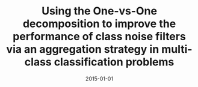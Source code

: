 ---
# Documentation: https://wowchemy.com/docs/managing-content/

title: Using the One-vs-One decomposition to improve the performance of class noise
  filters via an aggregation strategy in multi-class classification problems
subtitle: ''
summary: ''
authors:
- Luís P. Garcia
- José Antonio Sáez
- Julián Luengo
- Ana C. Lorena
- Andre C. Carvalho
- Francisco Herrera
tags: []
categories: []
date: '2015-01-01'
lastmod: 2022-10-07T05:04:08Z
featured: false
draft: false

# Featured image
# To use, add an image named `featured.jpg/png` to your page's folder.
# Focal points: Smart, Center, TopLeft, Top, TopRight, Left, Right, BottomLeft, Bottom, BottomRight.
image:
  caption: ''
  focal_point: ''
  preview_only: false

# Projects (optional).
#   Associate this post with one or more of your projects.
#   Simply enter your project's folder or file name without extension.
#   E.g. `projects = ["internal-project"]` references `content/project/deep-learning/index.md`.
#   Otherwise, set `projects = []`.
projects: []
publishDate: '2022-10-07T05:04:07.471848Z'
publication_types:
- '2'
abstract: ''
publication: '*Knowledge-Based Systems*'
doi: 10.1016/j.knosys.2015.09.023
---